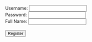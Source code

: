<form>
  <label for="username">Username:</label>
  <input type="text" id="username" name="username">
  <br>
  <label for="password">Password:</label>
  <input type="password" id="password" name="password">
  <br>
  <label for="fullname">Full Name:</label>
  <input type="text" id="fullname" name="fullname">
  <br><br>
  <input type="button" value="Register" onclick="register()">
</form>

<script>
function register() {
  var username = document.getElementById("username").value;
  var password = document.getElementById("password").value;
  var fullname = document.getElementById("fullname").value;
  
  // validation
  if (username === "" || password === "" || fullname === "") {
    alert("Please fill in all fields");
    return;
  }
  if (password.length < 8) {
    alert("Password must be at least 8 characters long");
    return;
  }
  
  // registration logic (e.g. sending data to server, etc.)
  alert("Registration successful! Welcome, " + fullname + "!");
}
</script>